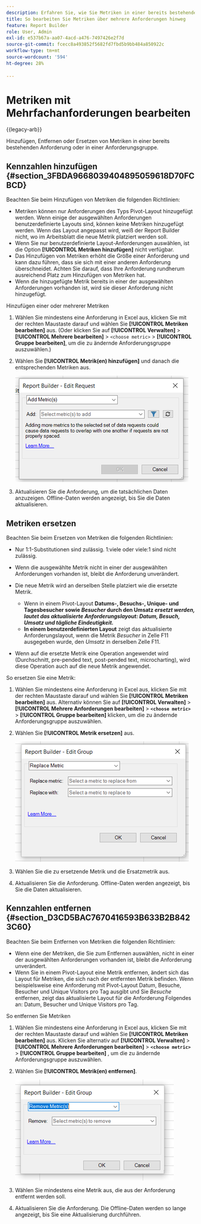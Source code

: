 ```yaml
---
description: Erfahren Sie, wie Sie Metriken in einer bereits bestehenden Anforderung oder in einer Anforderungsgruppe hinzufügen, entfernen oder ersetzen können.
title: So bearbeiten Sie Metriken über mehrere Anforderungen hinweg
feature: Report Builder
role: User, Admin
exl-id: e537b67a-aa07-4acd-a476-7497426e2f7d
source-git-commit: fcecc8a493852f5682fd7fbd5b9bb484a850922c
workflow-type: tm+mt
source-wordcount: '594'
ht-degree: 28%

---
```


# Metriken mit Mehrfachanforderungen bearbeiten

{{legacy-arb}}

Hinzufügen, Entfernen oder Ersetzen von Metriken in einer bereits bestehenden Anforderung oder in einer Anforderungsgruppe.

## Kennzahlen hinzufügen {#section_3FBDA9668039404895059618D70FCBCD}

Beachten Sie beim Hinzufügen von Metriken die folgenden Richtlinien:

* Metriken können nur Anforderungen des Typs Pivot-Layout hinzugefügt werden.
Wenn einige der ausgewählten Anforderungen benutzerdefinierte Layouts sind, können keine Metriken hinzugefügt werden. Wenn das Layout angepasst wird, weiß der Report Builder nicht, wo im Arbeitsblatt die neue Metrik platziert werden soll.
* Wenn Sie nur benutzerdefinierte Layout-Anforderungen auswählen, ist die Option **[!UICONTROL Metriken hinzufügen]** nicht verfügbar.
* Das Hinzufügen von Metriken erhöht die Größe einer Anforderung und kann dazu führen, dass sie sich mit einer anderen Anforderung überschneidet. Achten Sie darauf, dass Ihre Anforderung rundherum ausreichend Platz zum Hinzufügen von Metriken hat.
* Wenn die hinzugefügte Metrik bereits in einer der ausgewählten Anforderungen vorhanden ist, wird sie dieser Anforderung nicht hinzugefügt.

Hinzufügen einer oder mehrerer Metriken

1. Wählen Sie mindestens eine Anforderung in Excel aus, klicken Sie mit der rechten Maustaste darauf und wählen Sie **[!UICONTROL Metriken bearbeiten]** aus. (Oder klicken Sie auf **[!UICONTROL Verwalten]** > **[!UICONTROL Mehrere bearbeiten]** > `<choose metric>` > **[!UICONTROL Gruppe bearbeiten]**, um die zu ändernde Anforderungsgruppe auszuwählen.)
1. Wählen Sie **[!UICONTROL Metrik(en) hinzufügen]** und danach die entsprechenden Metriken aus.

   ![Screenshot mit der ausgewählten Option &quot;Anforderung bearbeiten&quot;, &quot;Metriken hinzufügen&quot;.](assets/add_metric.png)

1. Aktualisieren Sie die Anforderung, um die tatsächlichen Daten anzuzeigen. Offline-Daten werden angezeigt, bis Sie die Daten aktualisieren.

## Metriken ersetzen

Beachten Sie beim Ersetzen von Metriken die folgenden Richtlinien:

* Nur 1:1-Substitutionen sind zulässig. 1:viele oder viele:1 sind nicht zulässig.
* Wenn die ausgewählte Metrik nicht in einer der ausgewählten Anforderungen vorhanden ist, bleibt die Anforderung unverändert.
* Die neue Metrik wird an derselben Stelle platziert wie die ersetzte Metrik.

   * Wenn in einem Pivot-Layout **Datums-, Besuchs-, Unique- und Tagesbesucher sowie *Besucher* durch den Umsatz *ersetzt werden, lautet das aktualisierte Anforderungslayout: Datum, Besuch, Umsatz und tägliche Eindeutigkeit.***
   * **In einem benutzerdefinierten Layout** zeigt das aktualisierte Anforderungslayout, wenn die Metrik *Besucher* in Zelle F11 ausgegeben wurde, den *Umsatz* in derselben Zelle F11.

* Wenn auf die ersetzte Metrik eine Operation angewendet wird (Durchschnitt, pre-pended text, post-pended text, microcharting), wird diese Operation auch auf die neue Metrik angewendet.

So ersetzen Sie eine Metrik:

1. Wählen Sie mindestens eine Anforderung in Excel aus, klicken Sie mit der rechten Maustaste darauf und wählen Sie **[!UICONTROL Metriken bearbeiten]** aus. Alternativ können Sie auf **[!UICONTROL Verwalten]** > **[!UICONTROL Mehrere Anforderungen bearbeiten]** > **`<choose metric>`** > **[!UICONTROL Gruppe bearbeiten]** klicken, um die zu ändernde Anforderungsgruppe auszuwählen.

1. Wählen Sie **[!UICONTROL Metrik ersetzen]** aus.

   ![Screenshot des Bildschirms &quot;Gruppe bearbeiten&quot;mit ausgewählter Option &quot;Metrik ersetzen&quot;.](assets/replace_metric.png)

1. Wählen Sie die zu ersetzende Metrik und die Ersatzmetrik aus.
1. Aktualisieren Sie die Anforderung. Offline-Daten werden angezeigt, bis Sie die Daten aktualisieren.

## Kennzahlen entfernen {#section_D3CD5BAC7670416593B633B2B8423C60}

Beachten Sie beim Entfernen von Metriken die folgenden Richtlinien:

* Wenn eine der Metriken, die Sie zum Entfernen auswählen, nicht in einer der ausgewählten Anforderungen vorhanden ist, bleibt die Anforderung unverändert.
* Wenn Sie in einem Pivot-Layout eine Metrik entfernen, ändert sich das Layout für Metriken, die sich nach der entfernten Metrik befinden. Wenn beispielsweise eine Anforderung mit Pivot-Layout Datum, Besuche, Besucher und Unique Visitors pro Tag ausgibt und Sie *Besuche* entfernen, zeigt das aktualisierte Layout für die Anforderung Folgendes an: Datum, Besucher und Unique Visitors pro Tag.

So entfernen Sie Metriken

1. Wählen Sie mindestens eine Anforderung in Excel aus, klicken Sie mit der rechten Maustaste darauf und wählen Sie **[!UICONTROL Metriken bearbeiten]** aus. Klicken Sie alternativ auf **[!UICONTROL Verwalten]** > **[!UICONTROL Mehrere Anforderungen bearbeiten]** > **`<choose metric>`** > **[!UICONTROL Gruppe bearbeiten]** , um die zu ändernde Anforderungsgruppe auszuwählen.

1. Wählen Sie **[!UICONTROL Metrik(en) entfernen]**.

   ![Screenshot mit der ausgewählten Option &quot;Gruppe bearbeiten&quot;und &quot;Metrik(en) entfernen&quot;.](assets/remove_metric.png)

1. Wählen Sie mindestens eine Metrik aus, die aus der Anforderung entfernt werden soll.
1. Aktualisieren Sie die Anforderung. Die Offline-Daten werden so lange angezeigt, bis Sie eine Aktualisierung durchführen.
